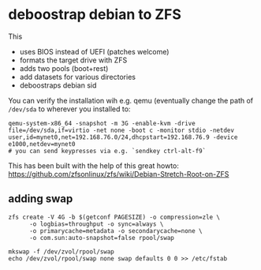 deboostrap debian to ZFS
=========================

This
* uses BIOS instead of UEFI (patches welcome)
* formats the target drive with ZFS
* adds two pools (boot+rest)
* add datasets for various directories
* deboostraps debian sid

You can verify the installation wih e.g. qemu (eventually change the path of
`/dev/sda` to wherever you installed to:

```
qemu-system-x86_64 -snapshot -m 3G -enable-kvm -drive file=/dev/sda,if=virtio -net none -boot c -monitor stdio -netdev user,id=mynet0,net=192.168.76.0/24,dhcpstart=192.168.76.9 -device e1000,netdev=mynet0
# you can send keypresses via e.g. `sendkey ctrl-alt-f9`
```

This has been built with the help of this great howto: <https://github.com/zfsonlinux/zfs/wiki/Debian-Stretch-Root-on-ZFS>

adding swap
------------
```shell
zfs create -V 4G -b $(getconf PAGESIZE) -o compression=zle \
      -o logbias=throughput -o sync=always \
      -o primarycache=metadata -o secondarycache=none \
      -o com.sun:auto-snapshot=false rpool/swap

mkswap -f /dev/zvol/rpool/swap
echo /dev/zvol/rpool/swap none swap defaults 0 0 >> /etc/fstab
```
